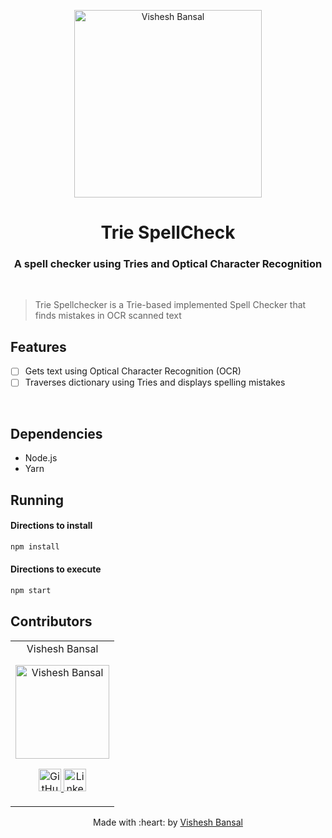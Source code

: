 <p align="center">
<a href="https://visheshbansal.ml">
	<img src="https://i.ibb.co/KxrdfnF/vishesh-white.png" width="300" alt="Vishesh Bansal"/>
</a>
	<h1 align="center"> Trie SpellCheck </h1>
	<h3 align="center"> A spell checker using Tries and Optical Character Recognition </h3>
</p>
<br>

> Trie Spellchecker is a Trie-based implemented Spell Checker that finds mistakes in OCR scanned text

## Features

- [ ] Gets text using Optical Character Recognition (OCR)
- [ ] Traverses dictionary using Tries and displays spelling mistakes

<br>

## Dependencies

- Node.js
- Yarn

## Running

#### Directions to install

```bash
npm install
```

#### Directions to execute

```bash
npm start
```

## Contributors

<table>
	<tr align="center">
		<td>
		Vishesh Bansal
		<p align="center">
			<img src = "https://avatars.githubusercontent.com/u/22132836?s=460&u=08d3940b7ee0105037b88175319ba7f09f83b159&v=4" width="150" height="150" alt="Vishesh Bansal">
		</p>
			<p align="center">
				<a href = "https://github.com/VisheshBansal">
					<img src = "http://www.iconninja.com/files/241/825/211/round-collaboration-social-github-code-circle-network-icon.svg" width="36" height = "36" alt="GitHub"/>
				</a>
				<a href = "https://www.linkedin.com/in/bansalvishesh">
					<img src = "http://www.iconninja.com/files/863/607/751/network-linkedin-social-connection-circular-circle-media-icon.svg" width="36" height="36" alt="LinkedIn"/>
				</a>
			</p>
		</td>
	</tr>
</table>

<p align="center">
	Made with :heart: by <a href="https://github.com/VisheshBansal">Vishesh Bansal</a>
</p>
